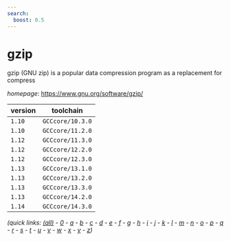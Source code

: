 ```yaml
---
search:
  boost: 0.5
---
```

# gzip

gzip (GNU zip) is a popular data compression program as a replacement for compress

*homepage*: <https://www.gnu.org/software/gzip/>

version | toolchain
--------|----------
``1.10`` | ``GCCcore/10.3.0``
``1.10`` | ``GCCcore/11.2.0``
``1.12`` | ``GCCcore/11.3.0``
``1.12`` | ``GCCcore/12.2.0``
``1.12`` | ``GCCcore/12.3.0``
``1.13`` | ``GCCcore/13.1.0``
``1.13`` | ``GCCcore/13.2.0``
``1.13`` | ``GCCcore/13.3.0``
``1.13`` | ``GCCcore/14.2.0``
``1.14`` | ``GCCcore/14.3.0``


*(quick links: [(all)](../index.md) - [0](../0/index.md) - [a](../a/index.md) - [b](../b/index.md) - [c](../c/index.md) - [d](../d/index.md) - [e](../e/index.md) - [f](../f/index.md) - [g](../g/index.md) - [h](../h/index.md) - [i](../i/index.md) - [j](../j/index.md) - [k](../k/index.md) - [l](../l/index.md) - [m](../m/index.md) - [n](../n/index.md) - [o](../o/index.md) - [p](../p/index.md) - [q](../q/index.md) - [r](../r/index.md) - [s](../s/index.md) - [t](../t/index.md) - [u](../u/index.md) - [v](../v/index.md) - [w](../w/index.md) - [x](../x/index.md) - [y](../y/index.md) - [z](../z/index.md))*

